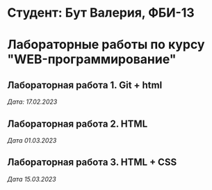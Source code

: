 # Студент: Бут Валерия, ФБИ-13

# Лабораторные работы по курсу "WEB-программирование"

## Лабораторная работа 1. Git + html

*Дата: 17.02.2023*

## Лабораторная работа 2. HTML

*Дата 01.03.2023* 

## Лабораторная работа 3. HTML + CSS

*Дата 15.03.2023*